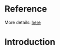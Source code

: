 # Reference 
More details: [here](https://golangbyexample.com/strategy-design-pattern-golang/)

# Introduction
